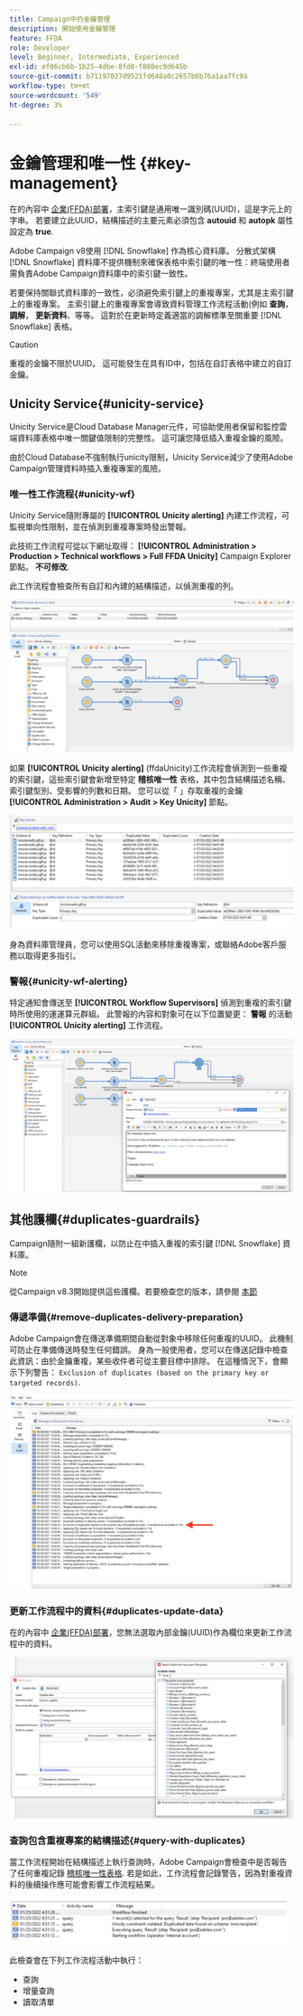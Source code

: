 ```yaml
---
title: Campaign中的金鑰管理
description: 開始使用金鑰管理
feature: FFDA
role: Developer
level: Beginner, Intermediate, Experienced
exl-id: ef06cb6b-1b25-4dbe-8fd0-f880ec9d645b
source-git-commit: b71197027d9521fd648a0c2657b6b76a1aa7fc9a
workflow-type: tm+mt
source-wordcount: '549'
ht-degree: 3%

---
```


# 金鑰管理和唯一性 {#key-management}

在的內容中 [企業(FFDA)部署](enterprise-deployment.md)，主索引鍵是通用唯一識別碼(UUID)，這是字元上的字串。 若要建立此UUID，結構描述的主要元素必須包含 **autouid** 和 **autopk** 屬性設定為 **true**.

Adobe Campaign v8使用 [!DNL Snowflake] 作為核心資料庫。 分散式架構 [!DNL Snowflake] 資料庫不提供機制來確保表格中索引鍵的唯一性：終端使用者需負責Adobe Campaign資料庫中的索引鍵一致性。

若要保持關聯式資料庫的一致性，必須避免索引鍵上的重複專案，尤其是主索引鍵上的重複專案。 主索引鍵上的重複專案會導致資料管理工作流程活動(例如 **查詢**， **調解**， **更新資料**、等等。 這對於在更新時定義適當的調解標準至關重要 [!DNL Snowflake] 表格。


>[!CAUTION]
>
>重複的金鑰不限於UUID。 這可能發生在具有ID中，包括在自訂表格中建立的自訂金鑰。


## Unicity Service{#unicity-service}

Unicity Service是Cloud Database Manager元件，可協助使用者保留和監控雲端資料庫表格中唯一關鍵值限制的完整性。 這可讓您降低插入重複金鑰的風險。

由於Cloud Database不強制執行unicity限制，Unicity Service減少了使用Adobe Campaign管理資料時插入重複專案的風險。

### 唯一性工作流程{#unicity-wf}

Unicity Service隨附專屬的 **[!UICONTROL Unicity alerting]** 內建工作流程，可監視單向性限制，並在偵測到重複專案時發出警報。

此技術工作流程可從以下網址取得： **[!UICONTROL Administration > Production > Technical workflows > Full FFDA Unicity]** Campaign Explorer節點。 **不可修改**.

此工作流程會檢查所有自訂和內建的結構描述，以偵測重複的列。

![](assets/unicity-alerting-wf.png)

如果 **[!UICONTROL Unicity alerting]** (ffdaUnicity)工作流程會偵測到一些重複的索引鍵，這些索引鍵會新增至特定 **稽核唯一性** 表格，其中包含結構描述名稱、索引鍵型別、受影響的列數和日期。 您可以從「 」存取重複的金鑰 **[!UICONTROL Administration > Audit > Key Unicity]** 節點。

![](assets/unicity-table.png)

身為資料庫管理員，您可以使用SQL活動來移除重複專案，或聯絡Adobe客戶服務以取得更多指引。

### 警報{#unicity-wf-alerting}

特定通知會傳送至 **[!UICONTROL Workflow Supervisors]** 偵測到重複的索引鍵時所使用的運運算元群組。 此警報的內容和對象可在以下位置變更： **警報** 的活動 **[!UICONTROL Unicity alerting]** 工作流程。

![](assets/wf-alert-activity.png)


## 其他護欄{#duplicates-guardrails}

Campaign隨附一組新護欄，以防止在中插入重複的索引鍵 [!DNL Snowflake] 資料庫。

>[!NOTE]
>
>從Campaign v8.3開始提供這些護欄。若要檢查您的版本，請參閱 [本節](../start/compatibility-matrix.md#how-to-check-your-campaign-version-and-buildversion)

### 傳遞準備{#remove-duplicates-delivery-preparation}

Adobe Campaign會在傳送準備期間自動從對象中移除任何重複的UUID。 此機制可防止在準備傳送時發生任何錯誤。 身為一般使用者，您可以在傳送記錄中檢查此資訊：由於金鑰重複，某些收件者可從主要目標中排除。 在這種情況下，會顯示下列警告： `Exclusion of duplicates (based on the primary key or targeted records)`.

![](assets/exclusion-duplicates-log.png)

### 更新工作流程中的資料{#duplicates-update-data}

在的內容中 [企業(FFDA)部署](enterprise-deployment.md)，您無法選取內部金鑰(UUID)作為欄位來更新工作流程中的資料。

![](assets/update-data-no-internal-key.png)

### 查詢包含重複專案的結構描述{#query-with-duplicates}

當工作流程開始在結構描述上執行查詢時，Adobe Campaign會檢查中是否報告了任何重複記錄 [稽核唯一性表格](#unicity-wf). 若是如此，工作流程會記錄警告，因為對重複資料的後續操作應可能會影響工作流程結果。

![](assets/query-with-duplicates.png)

此檢查會在下列工作流程活動中執行：

* 查詢
* 增量查詢
* 讀取清單